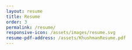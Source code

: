 ```yaml
---
layout: resume
title: Resume
order: 3
permalink: /resume/
responsive-icon: /assets/images/resume.svg
resume-pdf-address: /assets/KhushmanResume.pdf
---
```

